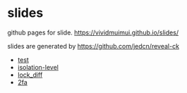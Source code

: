 # slides

github pages for slide. https://vividmuimui.github.io/slides/

slides are generated by https://github.com/jedcn/reveal-ck

- [test](https://vividmuimui.github.io/slides/test)
- [isolation-level](https://vividmuimui.github.io/slides/isolation-level)
- [lock_diff](https://vividmuimui.github.io/slides/lock_diff)
- [2fa](https://vividmuimui.github.io/slides/2fa/slides)
